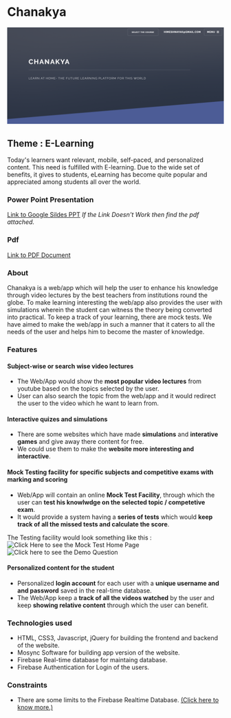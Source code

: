 # Chanakya 

![Banner](https://github.com/HimeshNayak/Chanakya/blob/master/images/bannerPic.png)

## Theme : E-Learning
Today's learners want relevant, mobile, self-paced, and personalized content. This need is fulfilled with E-learning. Due to the wide set of benefits, it gives to students, eLearning has become quite popular and appreciated among students all over the world.

### Power Point Presentation 
[Link to Google Sildes PPT](https://docs.google.com/presentation/d/1Iyoykeu8HaTHA-v4Tm5kUcl6Lq8BFdxY6cbzmb-gkGk/edit?usp=sharing)
*If the Link Doesn't Work then find the pdf attached.*

### Pdf 
[Link to PDF Document](https://github.com/HimeshNayak/Debuggershm20/blob/master/hackmsit2020_chanakya.pdf)

### About
Chanakya is a web/app which will help the user to enhance his knowledge through video lectures by the best teachers from institutions round the globe. To make learning interesting the web/app also provides the user with simulations wherein the student can witness the theory being converted into practical. To keep a track of your learning, there are mock tests. We have aimed to make the web/app in such a manner that it caters to all the needs of the user and helps him to become the master of knowledge.

### Features 
#### Subject-wise or search wise video lectures
* The Web/App would show the **most popular video lectures** from youtube based on the topics selected by the user.
* User can also search the topic from the web/app and it would redirect the user to the video which he want to learn from.

#### Interactive quizes and simulations
* There are some websites which have made **simulations** and **interative games** and give away there content for free.
* We could use them to make the **website more interesting and interactive**.

#### Mock Testing facility for specific subjects and competitive exams with marking and scoring
* Web/App will contain an online **Mock Test Facility**, through which the user can **test his knowlwdge on the selected topic / competetive exam**.
* It would provide a system having a **series of tests** which would **keep track of all the missed tests and calculate the score**.

The Testing facility would look something like this : 
![Click Here to see the Mock Test Home Page](https://i.imgur.com/yjhh3WQ.jpg) ![Click here to see the Demo Question](https://i.imgur.com/xaULdAS.jpg)

#### Personalized content for the student
* Personalized **login account** for each user with a **unique username and and password** saved in the real-time database.
* The Web/App keep a **track of all the videos watched** by the user and keep **showing relative content** through which the user can benefit. 

### Technologies used
* HTML, CSS3, Javascript, jQuery for building the frontend and backend of the website.
* Mosync Software for building app version of the website.
* Firebase Real-time database for maintaing database.
* Firebase Authentication for Login of the users.

### Constraints
* There are some limits to the Firebase Realtime Database. [(Click here to know more.)](https://firebase.google.com/docs/database/usage/limits)

